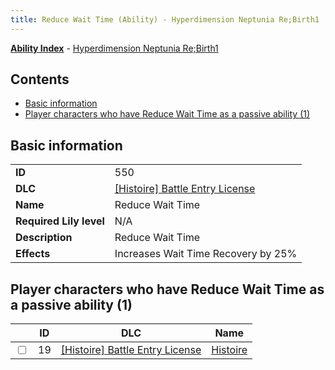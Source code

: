 ```yaml
---
title: Reduce Wait Time (Ability) - Hyperdimension Neptunia Re;Birth1
---
```


[**Ability Index**](/neptunia/rb1/ability/index.html) - [Hyperdimension Neptunia Re;Birth1](/neptunia/rb1)

## Contents

- [Basic information](#basic-information)
- [Player characters who have Reduce Wait Time as a passive ability (1)](#player-characters-who-have-reduce-wait-time-as-a-passive-ability-1)

## Basic information

|   |   |
| -- | -- |
| **ID** | 550 |
| **DLC** | [[Histoire] Battle Entry License](/neptunia/rb1/dlc/9-histoire.html) |
| **Name** | Reduce Wait Time |
| **Required Lily level** | N/A |
| **Description** | Reduce Wait Time |
| **Effects** | Increases Wait Time Recovery by 25% |


## Player characters who have Reduce Wait Time as a passive ability (1)

|    | ID | DLC | Name |
| -- | -- | --- | ---- |
| <input type="checkbox" id="rb1-player-9-19" class="trackbox" /> | 19 | [[Histoire] Battle Entry License](/neptunia/rb1/dlc/9-histoire.html) | [Histoire](/neptunia/rb1/player/9-19-histoire.html) |
